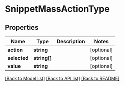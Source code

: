 # SnippetMassActionType

## Properties
Name | Type | Description | Notes
------------ | ------------- | ------------- | -------------
**action** | **string** |  | [optional] 
**selected** | **string[]** |  | [optional] 
**value** | **string** |  | [optional] 

[[Back to Model list]](../README.md#documentation-for-models) [[Back to API list]](../README.md#documentation-for-api-endpoints) [[Back to README]](../README.md)


